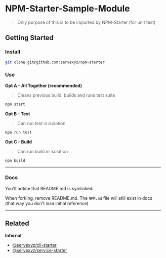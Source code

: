 # NPM-Starter-Sample-Module

> Only purpose of this is to be imported by NPM-Starter (for unit test)

## Getting Started

### Install

```bash
git clone git@github.com:servexyz/npm-starter
```

### Use

**Opt A - All Together (recommended)**

> Cleans previous build, builds and runs test suite

```bash
npm start
```

**Opt B - Test**

> Can run test in isolation

```bash
npm run test
```

**Opt C - Build**

> Can run build in isolation

```bash
npm build
```

---

### Docs

You'll notice that README.md is symlinked.

When forking, remove README.md. The `NPM.md` file will still exist in docs (that way you don't lose initial reference)

---

## Related

**Internal**

- [@servexyz/cli-starter](https://github.com/servexyz/cli-starter)
- [@servexyz/service-starter](https://github.com/servexyz/service-starter)
